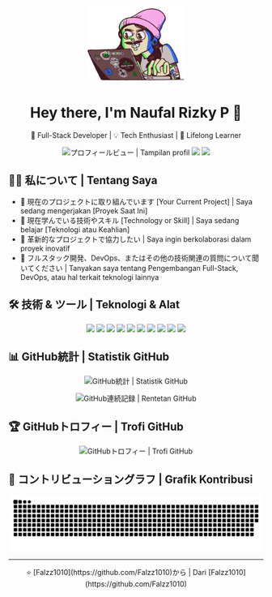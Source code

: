 <div align="center">
  <img height="150" src="https://github.com/Falzz1010/Falzz1010/blob/main/img/code.gif"/>
 
  <h1>Hey there, I'm Naufal Rizky P 👋</h1>
  <p>🚀 Full-Stack Developer | 💡 Tech Enthusiast | 🌱 Lifelong Learner</p>
</div>

<p align="center">
  <img src="https://komarev.com/ghpvc/?username=Falzz1010&color=blueviolet" alt="プロフィールビュー | Tampilan profil" />
  <a href="https://www.linkedin.com/in/your-linkedin"><img src="https://img.shields.io/badge/-LinkedIn-0077B5?style=flat&logo=Linkedin&logoColor=white"/></a>
  <a href="https://twitter.com/your-twitter"><img src="https://img.shields.io/badge/-Twitter-1DA1F2?style=flat&logo=Twitter&logoColor=white"/></a>
</p>

## 👨‍💻 私について | Tentang Saya

- 🔭 現在のプロジェクトに取り組んでいます [Your Current Project] | Saya sedang mengerjakan [Proyek Saat Ini]
- 🌱 現在学んでいる技術やスキル [Technology or Skill] | Saya sedang belajar [Teknologi atau Keahlian]
- 👯 革新的なプロジェクトで協力したい | Saya ingin berkolaborasi dalam proyek inovatif
- 💬 フルスタック開発、DevOps、またはその他の技術関連の質問について聞いてください | Tanyakan saya tentang Pengembangan Full-Stack, DevOps, atau hal terkait teknologi lainnya

## 🛠️ 技術 & ツール | Teknologi & Alat

<p align="center">
  <img src="https://img.shields.io/badge/-JavaScript-F7DF1E?style=flat&logo=javascript&logoColor=black" />
  <img src="https://img.shields.io/badge/-Kotlin-0095D5?style=flat&logo=kotlin&logoColor=white" />
  <img src="https://img.shields.io/badge/-Java-007396?style=flat&logo=java&logoColor=white" />
  <img src="https://img.shields.io/badge/-Python-3776AB?style=flat&logo=python&logoColor=white" />
  <img src="https://img.shields.io/badge/-Node.js-339933?style=flat&logo=node.js&logoColor=white" />
  <img src="https://img.shields.io/badge/-Docker-2496ED?style=flat&logo=docker&logoColor=white" />
  <img src="https://img.shields.io/badge/-PostgreSQL-336791?style=flat&logo=postgresql&logoColor=white" />
  <img src="https://img.shields.io/badge/-Linux-FCC624?style=flat&logo=linux&logoColor=black" />
  <img src="https://img.shields.io/badge/-VS%20Code-007ACC?style=flat&logo=visual-studio-code&logoColor=white" />
  <img src="https://img.shields.io/badge/-Android%20Studio-3DDC84?style=flat&logo=android-studio&logoColor=white" />
</p>

## 📊 GitHub統計 | Statistik GitHub

<p align="center">
  <img src="https://github-readme-stats.vercel.app/api?username=Falzz1010&show_icons=true&theme=radical" alt="GitHub統計 | Statistik GitHub" />
</p>

<p align="center">
  <img src="https://github-readme-streak-stats.herokuapp.com/?user=Falzz1010&theme=radical" alt="GitHub連続記録 | Rentetan GitHub" />
</p>

## 🏆 GitHubトロフィー | Trofi GitHub

<p align="center">
  <img src="https://github-profile-trophy.vercel.app/?username=Falzz1010&theme=darkhub&column=7" alt="GitHubトロフィー | Trofi GitHub" />
</p>

## 🐍 コントリビューショングラフ | Grafik Kontribusi

<p align="center">
  <img src="https://raw.githubusercontent.com/nickopaijo/nickopaijo/output/snake.svg" alt="スネークアニメーション | Animasi Ular" />
</p>

---

<p align="center">⭐️ [Falzz1010](https://github.com/Falzz1010)から | Dari [Falzz1010](https://github.com/Falzz1010)</p>
